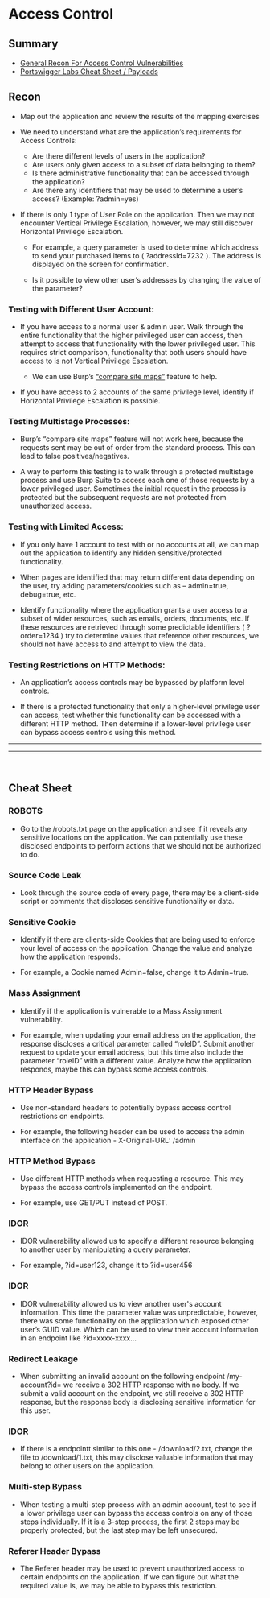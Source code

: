 # Access Control

## Summary

* [General Recon For Access Control Vulnerabilities](#recon)
* [Portswigger Labs Cheat Sheet / Payloads](#cheat-sheet)

## Recon

* Map out the application and review the results of the mapping exercises

* We need to understand what are the application’s requirements for Access Controls:  

    * Are there different levels of users in the application?
    * Are users only given access to a subset of data belonging to them?
    * Is there administrative functionality that can be accessed through the application?
    * Are there any identifiers that may be used to determine a user’s access? (Example: ?admin=yes)


* If there is only 1 type of User Role on the application.  Then we may not encounter Vertical Privilege Escalation, however, we may still discover Horizontal Privilege Escalation.  

   * For example, a query parameter is used to determine which address to send your purchased items to ( ?addressId=7232 ).  The address is  displayed on the screen for confirmation.  
   
   * Is it possible to view other user’s addresses by changing the value of the parameter?



### Testing with Different User Account:

* If you have access to a normal user & admin user.  Walk through the entire functionality that the higher privileged user can access, then attempt to access that functionality with the lower privileged user.  This requires strict comparison, functionality that both users should have access to is not Vertical Privilege Escalation.  

   * We can use Burp’s [“compare site maps”](https://medium.com/@chris-m0/how-to-use-burp-suites-compare-site-maps-function-799f5b742dfc) feature to help.

* If you have access to 2 accounts of the same privilege level, identify if Horizontal Privilege Escalation is possible.

### Testing Multistage Processes:

* Burp’s “compare site maps” feature will not work here, because the requests sent may be out of order from the standard process.  This can lead to false positives/negatives.

* A way to perform this testing is to walk through a protected multistage process and use Burp Suite to access each one of those requests by a lower privileged user.  Sometimes the initial request in the process is protected but the subsequent requests are not protected from unauthorized access.

### Testing with Limited Access:

* If you only have 1 account to test with or no accounts at all, we can map out the application to identify any hidden sensitive/protected functionality.

* When pages are identified that may return different data depending on the user, try adding parameters/cookies such as  –  admin=true, debug=true, etc.

* Identify functionality where the application grants a user access to a subset of wider resources, such as emails, orders, documents, etc.  If these resources are retrieved through some predictable identifiers ( ?order=1234 ) try to determine values that reference other resources, we should not have access to and attempt to view the data.

### Testing Restrictions on HTTP Methods:

* An application’s access controls may be bypassed by platform level controls.

* If there is a protected functionality that only a higher-level privilege user can access, test whether this functionality can be accessed with a different HTTP method.  Then determine if a lower-level privilege user can bypass access controls using this method.

---
---
<br>

## Cheat Sheet

### ROBOTS
* Go to the /robots.txt page on the application and see if it reveals any sensitive locations on the application.  We can potentially use these disclosed endpoints to perform actions that we should not be authorized to do.

### Source Code Leak
* Look through the source code of every page, there may be a client-side script or comments that discloses sensitive functionality or data.

### Sensitive Cookie
* Identify if there are clients-side Cookies that are being used to enforce your level of access on the application.  Change the value and analyze how the application responds.

* For example, a Cookie named Admin=false, change it to Admin=true.

### Mass Assignment
* Identify if the application is vulnerable to a Mass Assignment vulnerability.  

* For example, when updating your email address on the application, the response discloses a critical parameter called “roleID”.  Submit another request to update your email address, but this time also include the parameter “roleID” with a different value.  Analyze how the application responds, maybe this can bypass some access controls.

### HTTP Header Bypass
* Use non-standard headers to potentially bypass access control restrictions on endpoints.

* For example, the following header can be used to access the admin interface on the application  -  X-Original-URL: /admin  

### HTTP Method Bypass
* Use different HTTP methods when requesting a resource.  This may bypass the access controls implemented on the endpoint.  

* For example, use GET/PUT instead of POST.

### IDOR
* IDOR vulnerability allowed us to specify a different resource belonging to another user by manipulating a query parameter.  

* For example, ?id=user123, change it to ?id=user456

### IDOR
* IDOR vulnerability allowed us to view another user's account information.  This time the parameter value was unpredictable, however, there was some functionality on the application which exposed other user’s GUID value.  Which can be used to view their account information in an endpoint like ?id=xxxx-xxxx…

### Redirect Leakage
* When submitting an invalid account on the following endpoint /my-account?id= we receive a 302 HTTP response with no body.  If we submit a valid account on the endpoint, we still receive a 302 HTTP response, but the response body is disclosing sensitive information for this user.

### IDOR
* If there is a endpointt similar to this one  -  /download/2.txt, change the file to /download/1.txt, this may disclose valuable information that may belong to other users on the application.

### Multi-step Bypass
* When testing a multi-step process with an admin account, test to see if a lower privilege user can bypass the access controls on any of those steps individually.  If it is a 3-step process, the first 2 steps may be properly protected, but the last step may be left unsecured.

### Referer Header Bypass
* The Referer header may be used to prevent unauthorized access to certain endpoints on the application.  If we can figure out what the required value is, we may be able to bypass this restriction.
